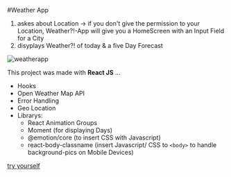 
#Weather App

1. askes about Location -> if you don't give the permission to your Location, Weather?!-App will give you a HomeScreen with an Input Field for a City 
2. disyplays Weather?! of today & a five Day Forecast

![weatherapp](weaterapp.gif)

This project was made with **React JS** ... 
* Hooks
* Open Weather Map API
* Error Handling
* Geo Location
* Librarys:  
  * React Animation Groups 
  * Moment (for displaying Days) 
  * @emotion/core (to insert CSS with Javascript) 
  * react-body-classname (insert Javascript/ CSS to `<body>` to handle background-pics on Mobile Devices)

[try yourself](https://weather-aquin.netlify.app/)

